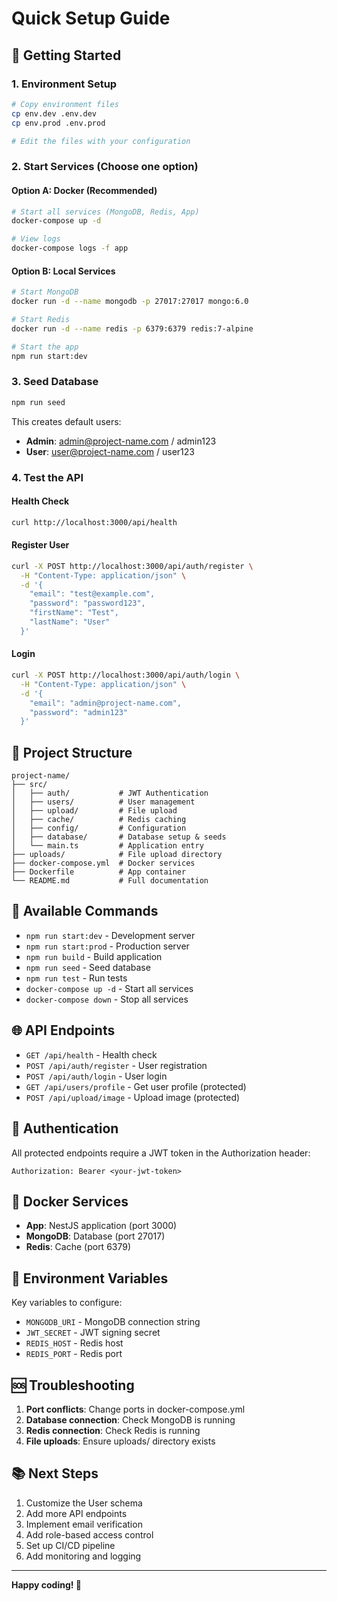 # Quick Setup Guide

## 🚀 Getting Started

### 1. Environment Setup
```bash
# Copy environment files
cp env.dev .env.dev
cp env.prod .env.prod

# Edit the files with your configuration
```

### 2. Start Services (Choose one option)

#### Option A: Docker (Recommended)
```bash
# Start all services (MongoDB, Redis, App)
docker-compose up -d

# View logs
docker-compose logs -f app
```

#### Option B: Local Services
```bash
# Start MongoDB
docker run -d --name mongodb -p 27017:27017 mongo:6.0

# Start Redis
docker run -d --name redis -p 6379:6379 redis:7-alpine

# Start the app
npm run start:dev
```

### 3. Seed Database
```bash
npm run seed
```

This creates default users:
- **Admin**: admin@project-name.com / admin123
- **User**: user@project-name.com / user123

### 4. Test the API

#### Health Check
```bash
curl http://localhost:3000/api/health
```

#### Register User
```bash
curl -X POST http://localhost:3000/api/auth/register \
  -H "Content-Type: application/json" \
  -d '{
    "email": "test@example.com",
    "password": "password123",
    "firstName": "Test",
    "lastName": "User"
  }'
```

#### Login
```bash
curl -X POST http://localhost:3000/api/auth/login \
  -H "Content-Type: application/json" \
  -d '{
    "email": "admin@project-name.com",
    "password": "admin123"
  }'
```

## 📁 Project Structure

```
project-name/
├── src/
│   ├── auth/           # JWT Authentication
│   ├── users/          # User management
│   ├── upload/         # File upload
│   ├── cache/          # Redis caching
│   ├── config/         # Configuration
│   ├── database/       # Database setup & seeds
│   └── main.ts         # Application entry
├── uploads/            # File upload directory
├── docker-compose.yml  # Docker services
├── Dockerfile          # App container
└── README.md           # Full documentation
```

## 🔧 Available Commands

- `npm run start:dev` - Development server
- `npm run start:prod` - Production server
- `npm run build` - Build application
- `npm run seed` - Seed database
- `npm run test` - Run tests
- `docker-compose up -d` - Start all services
- `docker-compose down` - Stop all services

## 🌐 API Endpoints

- `GET /api/health` - Health check
- `POST /api/auth/register` - User registration
- `POST /api/auth/login` - User login
- `GET /api/users/profile` - Get user profile (protected)
- `POST /api/upload/image` - Upload image (protected)

## 🔐 Authentication

All protected endpoints require a JWT token in the Authorization header:
```
Authorization: Bearer <your-jwt-token>
```

## 🐳 Docker Services

- **App**: NestJS application (port 3000)
- **MongoDB**: Database (port 27017)
- **Redis**: Cache (port 6379)

## 📝 Environment Variables

Key variables to configure:
- `MONGODB_URI` - MongoDB connection string
- `JWT_SECRET` - JWT signing secret
- `REDIS_HOST` - Redis host
- `REDIS_PORT` - Redis port

## 🆘 Troubleshooting

1. **Port conflicts**: Change ports in docker-compose.yml
2. **Database connection**: Check MongoDB is running
3. **Redis connection**: Check Redis is running
4. **File uploads**: Ensure uploads/ directory exists

## 📚 Next Steps

1. Customize the User schema
2. Add more API endpoints
3. Implement email verification
4. Add role-based access control
5. Set up CI/CD pipeline
6. Add monitoring and logging

---

**Happy coding! 🎉** 